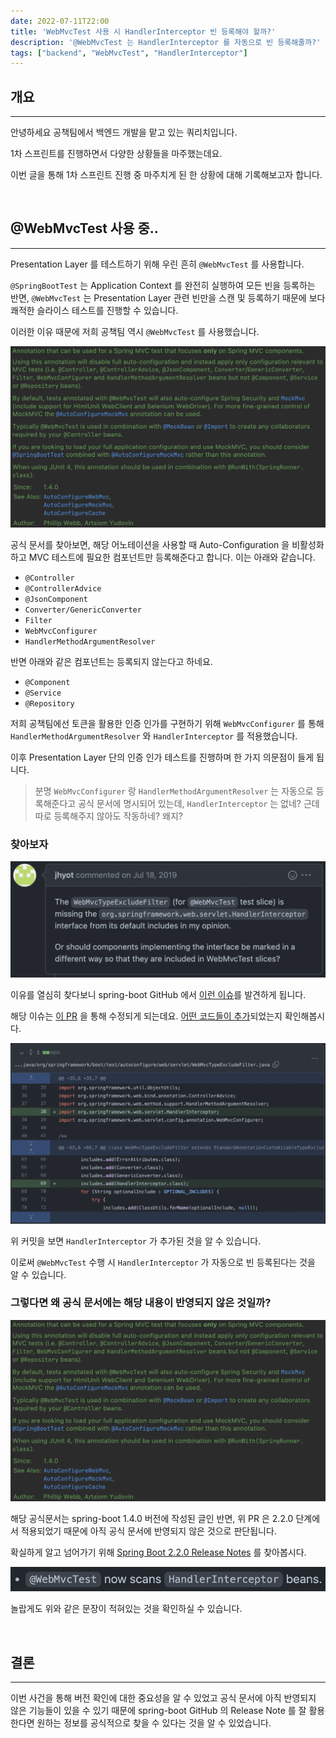 ```yaml
---
date: 2022-07-11T22:00
title: 'WebMvcTest 사용 시 HandlerInterceptor 빈 등록해야 할까?'
description: '@WebMvcTest 는 HandlerInterceptor 를 자동으로 빈 등록해줄까?'
tags: ["backend", "WebMvcTest", "HandlerInterceptor"]
---
```


## 개요

---

안녕하세요 공책팀에서 백엔드 개발을 맡고 있는 쿼리치입니다.

1차 스프린트를 진행하면서 다양한 상황들을 마주했는데요.

이번 글을 통해 1차 스프린트 진행 중 마주치게 된 한 상황에 대해 기록해보고자 합니다.

<br>

## @WebMvcTest 사용 중..

---

Presentation Layer 를 테스트하기 위해 우린 흔히 `@WebMvcTest` 를 사용합니다.

`@SpringBootTest` 는 Application Context 를 완전히 실행하여 모든 빈을 등록하는 반면, `@WebMvcTest` 는 Presentation Layer 관련 빈만을 스캔 및 등록하기 때문에 보다 쾌적한 슬라이스 테스트를 진행할 수 있습니다.

이러한 이유 때문에 저희 공책팀 역시 `@WebMvcTest` 를 사용했습니다.

![Screen Shot 2022-07-12 at 5.03.00 PM.png](webmvctest-handlerinterceptor/Screen_Shot_2022-07-12_at_5.03.00_PM.png)

공식 문서를 찾아보면, 해당 어노테이션을 사용할 때 Auto-Configuration 을 비활성화하고 MVC 테스트에 필요한 컴포넌트만 등록해준다고 합니다. 이는 아래와 같습니다.

- `@Controller`
- `@ControllerAdvice`
- `@JsonComponent`
- `Converter/GenericConverter`
- `Filter`
- `WebMvcConfigurer`
- `HandlerMethodArgumentResolver`

반면 아래와 같은 컴포넌트는 등록되지 않는다고 하네요.

- `@Component`
- `@Service`
- `@Repository`

저희 공책팀에선 토큰을 활용한 인증 인가를 구현하기 위해 `WebMvcConfigurer` 를 통해 `HandlerMethodArgumentResolver` 와 `HandlerInterceptor` 를 적용했습니다.

이후 Presentation Layer 단의 인증 인가 테스트를 진행하며 한 가지 의문점이 들게 됩니다.

> 분명 `WebMvcConfigurer` 랑 `HandlerMethodArgumentResolver` 는 자동으로 등록해준다고 공식 문서에 명시되어 있는데, `HandlerInterceptor` 는 없네? 근데 따로 등록해주지 않아도 작동하네? 왜지?
> 

### 찾아보자

![Screen Shot 2022-07-14 at 3.41.37 PM.png](webmvctest-handlerinterceptor/Screen_Shot_2022-07-14_at_3.41.37_PM.png)

이유를 열심히 찾다보니 spring-boot GitHub 에서 [이런 이슈](https://github.com/spring-projects/spring-boot/issues/17572)를 발견하게 됩니다.

해당 이슈는 [이 PR](https://github.com/spring-projects/spring-boot/pull/17600) 을 통해 수정되게 되는데요. [어떤 코드들이 추가](https://github.com/spring-projects/spring-boot/commit/9f69b61d493c29ff5026bbbee306d507d60a0eac)되었는지 확인해봅시다.

![Screen Shot 2022-07-12 at 5.01.07 PM.png](webmvctest-handlerinterceptor/Screen_Shot_2022-07-12_at_5.01.07_PM.png)

위 커밋을 보면 `HandlerInterceptor` 가 추가된 것을 알 수 있습니다.

이로써 `@WebMvcTest` 수행 시 `HandlerInterceptor` 가 자동으로 빈 등록된다는 것을 알 수 있습니다.

### 그렇다면 왜 공식 문서에는 해당 내용이 반영되지 않은 것일까?

![Screen Shot 2022-07-12 at 5.03.00 PM.png](webmvctest-handlerinterceptor/Screen_Shot_2022-07-12_at_5.03.00_PM.png)

해당 공식문서는 spring-boot 1.4.0 버전에 작성된 글인 반면, 위 PR 은 2.2.0 단계에서 적용되었기 때문에 아직 공식 문서에 반영되지 않은 것으로 판단됩니다.

확실하게 알고 넘어가기 위해 [Spring Boot 2.2.0 Release Notes](https://github.com/spring-projects/spring-boot/wiki/Spring-Boot-2.2.0-Release-Notes) 를 찾아봅시다.

![Screen Shot 2022-07-14 at 3.40.02 PM.png](webmvctest-handlerinterceptor/Screen_Shot_2022-07-14_at_3.40.02_PM.png)

놀랍게도 위와 같은 문장이 적혀있는 것을 확인하실 수 있습니다.

<br>

## 결론

---

이번 사건을 통해 버전 확인에 대한 중요성을 알 수 있었고 공식 문서에 아직 반영되지 않은 기능들이 있을 수 있기 때문에 spring-boot GitHub 의 Release Note 를 잘 활용한다면 원하는 정보를 공식적으로 찾을 수 있다는 것을 알 수 있었습니다.